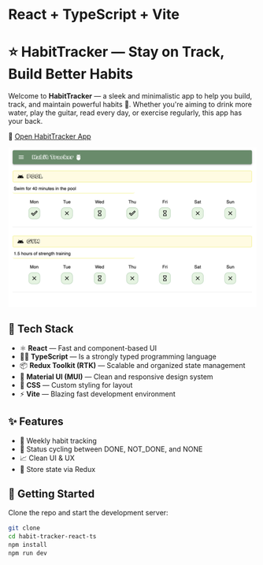 # React + TypeScript + Vite

# ⭐ HabitTracker — Stay on Track, Build Better Habits

Welcome to **HabitTracker** — a sleek and minimalistic app to help you build, track, and maintain powerful habits 🚀. Whether you're aiming to drink more water, play the guitar, read every day, or exercise regularly, this app has your back.

🚀  [Open HabitTracker App](https://habit-tracker-react-ts.netlify.app/)

![App preview](./public/app_preview.png)


## 🔧 Tech Stack

- ⚛️ **React** — Fast and component-based UI
- 🧑‍💻 **TypeScript** — Is a strongly typed programming language
- 📦 **Redux Toolkit (RTK)** — Scalable and organized state management
- 🎨 **Material UI (MUI)** — Clean and responsive design system
- 🎯 **CSS** — Custom styling for layout 
- ⚡ **Vite** — Blazing fast development environment

## ✨ Features

- 📆 Weekly habit tracking
- 🔁 Status cycling between DONE, NOT_DONE, and NONE
- 📈 Clean UI & UX
- 💾 Store state via Redux

## 🚀 Getting Started

Clone the repo and start the development server:

```bash
git clone 
cd habit-tracker-react-ts
npm install
npm run dev
